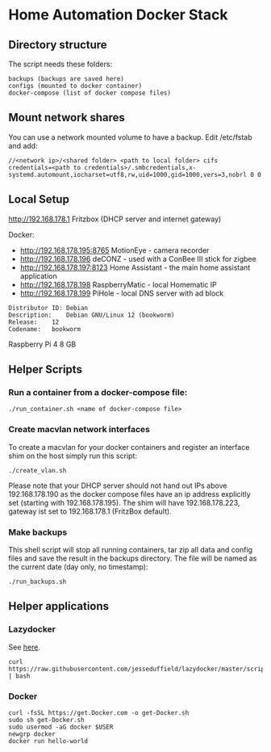 # Home Automation Docker Stack

## Directory structure

The script needs these folders: 
```
backups (backups are saved here)
configs (mounted to docker container)
docker-compose (list of docker compose files)
```

## Mount network shares

You can use a network mounted volume to have a backup. Edit /etc/fstab and add:

```
//<network ip>/<shared folder> <path to local folder> cifs credentials=<path to credentials>/.smbcredentials,x-systemd.automount,iocharset=utf8,rw,uid=1000,gid=1000,vers=3,nobrl 0 0
```

## Local Setup
http://192.168.178.1 Fritzbox (DHCP server and internet gateway)

Docker: 
* http://192.168.178.195:8765 MotionEye - camera recorder
* http://192.168.178.196 deCONZ - used with a ConBee III stick for zigbee
* http://192.168.178.197:8123 Home Assistant - the main home assistant application
* http://192.168.178.198 RaspberryMatic - local Homematic IP 
* http://192.168.178.199 PiHole - local DNS server with ad block

```
Distributor ID:	Debian
Description:	Debian GNU/Linux 12 (bookworm)
Release:	12
Codename:	bookworm
```

Raspberry Pi 4 8 GB

## Helper Scripts

### Run a container from a docker-compose file:

```
./run_container.sh <name of docker-compose file>
```

### Create macvlan  network interfaces

To create a macvlan for your docker containers and register an interface shim on the host
simply run this script:
```
./create_vlan.sh
```
Please note that your DHCP server should not hand out IPs above 192.168.178.190 as the 
docker compose files have an ip address explicitly set (starting with 192.168.178.195).
The shim will have 192.168.178.223, gateway ist set to 192.168.178.1 (FritzBox default).

### Make backups

This shell script will stop all running containers, tar zip all data and config files
and save the result in the backups directory. The file will be named as the current date
(day only, no timestamp):
```
./run_backups.sh
```

## Helper applications

### Lazydocker
See [here](https://github.com/jesseduffield/lazydocker).

```
curl https://raw.githubusercontent.com/jesseduffield/lazydocker/master/scripts/install_update_linux.sh | bash
```

### Docker
```
curl -fsSL https://get.Docker.com -o get-Docker.sh
sudo sh get-Docker.sh
sudo usermod -aG docker $USER
newgrp docker
docker run hello-world
```

